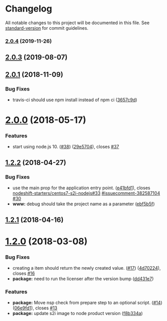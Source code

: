 # Changelog

All notable changes to this project will be documented in this file. See [standard-version](https://github.com/conventional-changelog/standard-version) for commit guidelines.

### [2.0.4](https://github.com/nodeshift-starters/nodejs-rest-http-crud-redhat/compare/v2.0.3...v2.0.4) (2019-11-26)

## [2.0.3](https://github.com/nodeshift-starters/nodejs-rest-http-crud-redhat/compare/v2.0.2...v2.0.3) (2019-08-07)



<a name="2.0.1"></a>
## [2.0.1](https://github.com/nodeshift-starters/nodejs-rest-http-crud-redhat/compare/v2.0.0...v2.0.1) (2018-11-09)


### Bug Fixes

* travis-ci should use npm install instead of npm ci ([3657c9d](https://github.com/nodeshift-starters/nodejs-rest-http-crud-redhat/commit/3657c9d))



<a name="2.0.0"></a>
# [2.0.0](https://github.com/nodeshift-starters/nodejs-rest-http-crud-redhat/compare/v1.2.2...v2.0.0) (2018-05-17)


### Features

* start using node.js 10. ([#38](https://github.com/nodeshift-starters/nodejs-rest-http-crud-redhat/issues/38)) ([29e5704](https://github.com/nodeshift-starters/nodejs-rest-http-crud-redhat/commit/29e5704)), closes [#37](https://github.com/nodeshift-starters/nodejs-rest-http-crud-redhat/issues/37)



<a name="1.2.2"></a>
## [1.2.2](https://github.com/nodeshift-starters/nodejs-rest-http-crud-redhat/compare/v1.2.1...v1.2.2) (2018-04-27)


### Bug Fixes

* use the main prop for the application entry point. ([e41bfd1](https://github.com/nodeshift-starters/nodejs-rest-http-crud-redhat/commit/e41bfd1)), closes [nodeshift-starters/centos7-s2i-nodejs#33](https://github.com/nodeshift-starters/centos7-s2i-nodejs/issues/33) [#issuecomment-382587104](https://github.com/nodeshift-starters/nodejs-rest-http-crud-redhat/issues/issuecomment-382587104) [#30](https://github.com/nodeshift-starters/nodejs-rest-http-crud-redhat/issues/30)
* **www:** debug should take the project name as a parameter ([ebf5b5f](https://github.com/nodeshift-starters/nodejs-rest-http-crud-redhat/commit/ebf5b5f))



<a name="1.2.1"></a>
## [1.2.1](https://github.com/nodeshift-starters/nodejs-rest-http-crud-redhat/compare/v1.2.0...v1.2.1) (2018-04-16)



<a name="1.2.0"></a>
# [1.2.0](https://github.com/nodeshift-starters/nodejs-rest-http-crud-redhat/compare/v1.1.1...v1.2.0) (2018-03-08)


### Bug Fixes

* creating a item should return the newly created value.  ([#17](https://github.com/nodeshift-starters/nodejs-rest-http-crud-redhat/issues/17)) ([4d70224](https://github.com/nodeshift-starters/nodejs-rest-http-crud-redhat/commit/4d70224)), closes [#16](https://github.com/nodeshift-starters/nodejs-rest-http-crud-redhat/issues/16)
* **package:** need to run the licenser after the version bump ([dd431e7](https://github.com/nodeshift-starters/nodejs-rest-http-crud-redhat/commit/dd431e7))


### Features

* **package:** Move nsp check from prepare step to an optional script. ([#14](https://github.com/nodeshift-starters/nodejs-rest-http-crud-redhat/issues/14)) ([06e9fd1](https://github.com/nodeshift-starters/nodejs-rest-http-crud-redhat/commit/06e9fd1)), closes [#13](https://github.com/nodeshift-starters/nodejs-rest-http-crud-redhat/issues/13)
* **package:** update s2i image to node product version ([f8b334a](https://github.com/nodeshift-starters/nodejs-rest-http-crud-redhat/commit/f8b334a))
